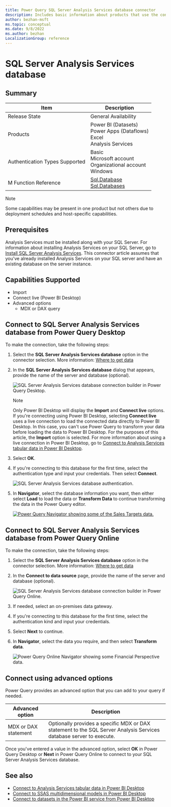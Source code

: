 ```yaml
---
title: Power Query SQL Server Analysis Services database connector
description: Includes basic information about products that use the connector, supported authentication types, prerequisites, and connection instructions.
author: bezhan-msft
ms.topic: conceptual
ms.date: 9/8/2022
ms.author: bezhan
LocalizationGroup: reference
---
```


# SQL Server Analysis Services database

## Summary

| Item | Description |
| ---- | ----------- |
| Release State | General Availability |
| Products | Power BI (Datasets)<br/>Power Apps (Dataflows)<br/>Excel<br/>Analysis Services |
| Authentication Types Supported | Basic<br/>Microsoft account<br/>Organizational account<br/>Windows |
| M Function Reference | [Sql.Database](/powerquery-m/sql-database)<br/>[Sql.Databases](/powerquery-m/sql-databases) |

>[!Note]
> Some capabilities may be present in one product but not others due to deployment schedules and host-specific capabilities.

## Prerequisites

Analysis Services must be installed along with your SQL Server. For information about installing Analysis Services on your SQL Server, go to [Install SQL Server Analysis Services](/analysis-services/instances/install-windows/install-analysis-services). This connector article assumes that you've already installed Analysis Services on your SQL server and have an existing database on the server instance.

## Capabilities Supported

* Import
* Connect live (Power BI Desktop)
* Advanced options
  * MDX or DAX query

## Connect to SQL Server Analysis Services database from Power Query Desktop

To make the connection, take the following steps:

1. Select the **SQL Server Analysis Services database** option in the connector selection. More information: [Where to get data](../where-to-get-data.md)

2. In the **SQL Server Analysis Services database** dialog that appears, provide the name of the server and database (optional).

   ![SQL Server Analysis Services database connection builder in Power Query Desktop.](./media/sql-server-analysis-services/select-database-desktop.png)

   >[!NOTE]
   > Only Power BI Desktop will display the **Import** and **Connect live** options. If you're connecting using Power BI Desktop, selecting **Connect live** uses a live connection to load the connected data directly to Power BI Desktop. In this case, you can't use Power Query to transform your data before loading the data to Power BI Desktop. For the purposes of this article, the **Import** option is selected. For more information about using a live connection in Power BI Desktop, go to [Connect to Analysis Services tabular data in Power BI Desktop](/power-bi/connect-data/desktop-analysis-services-tabular-data).

3. Select **OK**.

4. If you're connecting to this database for the first time, select the authentication type and input your credentials. Then select **Connect**.

   ![SQL Server Analysis Services database authentication.](./media/sql-server-analysis-services/credentials-desktop.png)

5. In **Navigator**, select the database information you want, then either select **Load** to load the data or **Transform Data** to continue transforming the data in the Power Query editor.

   [![Power Query Navigator showing some of the Sales Targets data.](./media/sql-server-analysis-services/navigator-desktop.png)](./media/sql-server-analysis-services/navigator-desktop.png#lightbox)

## Connect to SQL Server Analysis Services database from Power Query Online

To make the connection, take the following steps:

1. Select the **SQL Server Analysis Services database** option in the connector selection. More information: [Where to get data](../where-to-get-data.md)

2. In the **Connect to data source** page, provide the name of the server and database (optional).

   ![SQL Server Analysis Services database connection builder in Power Query Online.](./media/sql-server-analysis-services/connection-settings-credentials.png)

3. If needed, select an on-premises data gateway.

4. If you're connecting to this database for the first time, select the authentication kind and input your credentials.

5. Select **Next** to continue.

6. In **Navigator**, select the data you require, and then select **Transform data**.

   ![Power Query Online Navigator showing some Financial Perspective data.](./media/sql-server-analysis-services/navigator-online.png)

## Connect using advanced options

Power Query provides an advanced option that you can add to your query if needed.

| Advanced option | Description |
| --------------- | ----------- |
| MDX or DAX statement | Optionally provides a specific MDX or DAX statement to the SQL Server Analysis Services database server to execute. |

Once you've entered a value in the advanced option, select **OK** in Power Query Desktop or **Next** in Power Query Online to connect to your SQL Server Analysis Services database.

## See also

* [Connect to Analysis Services tabular data in Power BI Desktop](/power-bi/connect-data/desktop-analysis-services-tabular-data)
* [Connect to SSAS multidimensional models in Power BI Desktop](/power-bi/connect-data/desktop-ssas-multidimensional)
* [Connect to datasets in the Power BI service from Power BI Desktop](/power-bi/connect-data/desktop-report-lifecycle-datasets)
